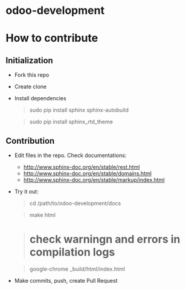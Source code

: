 # odoo-development


# How to contribute

## Initialization

  * Fork this repo
  * Create clone
  * Install dependencies

    > sudo pip install sphinx sphinx-autobuild

    > sudo pip install sphinx_rtd_theme

## Contribution

  * Edit files in the repo. Check documentations:
    * http://www.sphinx-doc.org/en/stable/rest.html
    * http://www.sphinx-doc.org/en/stable/domains.html
    * http://www.sphinx-doc.org/en/stable/markup/index.html

  * Try it out:

    > cd /path/to/odoo-development/docs

    > make html

    > # check warningn and errors in compilation logs

    > google-chrome _build/html/index.html

  * Make commits, push, create Pull Request
